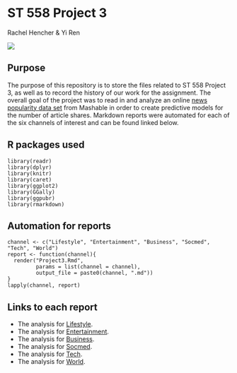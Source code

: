 # ST 558 Project 3  
Rachel Hencher & Yi Ren

![](https://images.squarespace-cdn.com/content/v1/568f9ea70ab377cb54b16efb/067837d1-6426-457d-8872-76b54494fff1/news1-08746fa1.jpg?format=650w)
## Purpose
The purpose of this repository is to store the files related to ST 558 Project 3, as well as to record the history of our work for the assignment. The overall goal of the project was to read in and analyze an online [news popularity data set](https://archive.ics.uci.edu/ml/datasets/Online+News+Popularity) from Mashable in order to create predictive models for the number of article shares. Markdown reports were automated for each of the six channels of interest and can be found linked below.  

## R packages used
```{r}
library(readr)
library(dplyr)
library(knitr)
library(caret)
library(ggplot2)
library(GGally)
library(ggpubr)
library(rmarkdown)
```

## Automation for reports
```{r}
channel <- c("Lifestyle", "Entertainment", "Business", "Socmed", "Tech", "World")
report <- function(channel){
  render("Project3.Rmd", 
         params = list(channel = channel), 
         output_file = paste0(channel, ".md"))
}
lapply(channel, report)
```
## Links to each report
+ The analysis for [Lifestyle](Lifestyle.md).
+ The analysis for [Entertainment](Entertainment.md).
+ The analysis for [Business](Business.md).
+ The analysis for [Socmed](Socmed.md).
+ The analysis for [Tech](Tech.md).
+ The analysis for [World](World.md).

